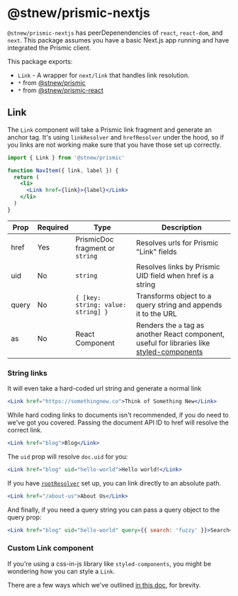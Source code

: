 # @stnew/prismic-nextjs

`@stnew/prismic-nextjs` has peerDepenendencies of `react`, `react-dom`, and `next`. This package assumes you have a basic Next.js app running and have integrated the Prismic client.

This package exports:

- `Link` - A wrapper for `next/link` that handles link resolution.
- `*` from [@stnew/prismic](/packages/prismic)
- `*` from [@stnew/prismic-react](/packages/prismic-react)

## Link

The `Link` component will take a Prismic link fragment and generate an anchor tag. It's using `linkResolver` and `hrefResolver` under the hood, so if you links are not working make sure that you have those set up correctly.

```jsx
import { Link } from '@stnew/prismic'

function NavItem({ link, label }) {
  return (
    <li>
      <Link href={link}>{label}</Link>
    </li>
  )
}
```

Prop  | Required | Type                               | Description
----- | -------- | ---------------------------------- | ----------------------------------------------------------------------------------------------------------------------------
href  | Yes      | PrismicDoc fragment or `string`    | Resolves urls for Prismic "Link" fields
uid   | No       | `string`                           | Resolves links by Prismic UID field when href is a string
query | No       | `{ [key: string: value: string] }` | Transforms object to a query string and appends it to the URL
as    | No       | React Component                    | Renders the `a` tag as another React component, useful for libraries like [styled-components](https://styled-components.com)

### String links

It will even take a hard-coded url string and generate a normal link

```jsx
<Link href="https://somethingnew.co">Think of Something New</Link>
```

While hard coding links to documents isn't recommended, if you do need to we've got you covered. Passing the document API ID to href will resolve the correct link.

```jsx
<Link href="blog">Blog</Link>
```

The `uid` prop will resolve `doc.uid` for you:

```jsx
<Link href="blog" uid="hello-world">Hello world!</Link>
```

If you have [`rootResolver`](/packages/prismic-react) set up, you can link directly to an absolute path.

```jsx
<Link href="/about-us">About Us</Link>
```

And finally, if you need a query string you can pass a query object to the query prop:

```jsx
<Link href="blog" uid="hello-world" query={{ search: 'fuzzy' }}>Search</Link>
```

### Custom Link component

If you're using a css-in-js library like `styled-components`, you might be wondering how you can style a `Link`.

There are a few ways which we've outlined [in this doc](/docs/with-styled-components.md), for brevity.
